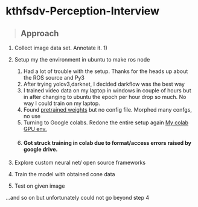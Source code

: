 # kthfsdv-Perception-Interview

 > ## Approach
  1) Collect image data set. Annotate it.
  		1) 
  2) Setup my the environment in ubuntu to make ros node 
  		1) Had a lot of trouble with the setup. Thanks for the heads up about the ROS source and Py3
        2) After trying yolov3,darknet, I decided darkflow was the best way
        3) I trained video data on my laptop in windows in couple of hours but in after changing to ubuntu the epoch per hour drop so much. No way I could train on my laptop.
        4) Found [pretrained weights](https://github.com/melfm/dukecone) but no config file. Morphed many confgs, no use
        5) Turning to Google colabs. Redone the entire setup again [My colab GPU env.](https://drive.google.com/drive/folders/1r6yw32bb-H6Xb52tpjTJ5JJeXERog_dN?usp=sharing)
        6) #### Got struck training in colab due to format/access errors raised by google drive.   
  3) Explore custom neural net/ open source frameworks
  
  4) Train the model with obtained cone data
  
  5) Test on given image
  
...and so on but unfortunately could not go beyond step 4  
